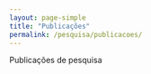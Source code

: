 ```yaml
---
layout: page-simple
title: "Publicações"
permalink: /pesquisa/publicacoes/
---
```


Publicações de pesquisa